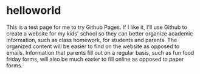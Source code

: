 # helloworld

This is a test page for me to try Github Pages. If I like it, I'll use Github to create a website for my kids' school so they can better organize academic information, such as class homework, for students and parents. The organized content will be easier to find on the website as opposed to emails. Information that parents fill out on a regular basis, such as fun food friday forms, will also be much easier to fill online as opposed to paper forms. 
